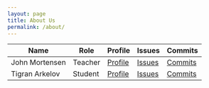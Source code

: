 ```yaml
---
layout: page
title: About Us
permalink: /about/
---
```


<table>
  <thead>
  <tr>
    <th>Name</th>
    <th>Role</th>
    <th>Profile</th>
    <th>Issues</th>
    <th>Commits</th>
  </tr>
  </thead>
  <tbody id="users">
  <tr>
    <td>John Mortensen</td>
    <td>Teacher</td>
    <td><a href="https://github.com/jm1021" target="_blank">Profile</a></td>
    <td><a href="https://github.com/nighthawkcoders/APCSA/issues/assigned/jm1021" target="_blank">Issues</a></td>
    <td><a href="https://github.com/nighthawkcoders/APCSA/commits?author=jm1021" target="_blank">Commits</a></td>
  </tr>
  <tr>
    <td>Tigran Arkelov</td>
    <td>Student</td>
    <td><a href="https://github.com/Tigran7" target="_blank">Profile</a></td>
    <td><a href="https://github.com/nighthawkcoders/APCSA/issues/assigned/Tigran7" target="_blank">Issues</a></td>
    <td><a href="https://github.com/nighthawkcoders/APCSA/commits?author=Tigran7" target="_blank">Commits</a></td>
  </tr>
  </tbody>
</table>

<script>
  const options = {
	method: 'GET',
	headers: {
		'X-RapidAPI-Key': 'bea0fa2ff5msh7f14bf69be38ca6p175482jsn6c4988114560',
		'X-RapidAPI-Host': 'covid-19-tracking.p.rapidapi.com'
	}
  };

  //Async fetch API
  fetch('https://covid-19-tracking.p.rapidapi.com/v1/usa', options)
    .then(response => {
      // prepare HTML search result container for new output
      const resultContainer = document.getElementById("users");
      // check for errors
      if (response.status !== 200) {
          const errorMsg = 'Database response error: ' + response.status;
          console.log(errorMsg);
          const tr = document.createElement("tr");
          const td = document.createElement("td");
          td.innerHTML = errorMsg;
          tr.appendChild(td);
          resultContainer.appendChild(tr);
          return;
      }
      // response contains valid result
      response.json().then(data => {
          console.log(data);
          //create a table row for the new user
          for (let row in data) {
            const tr = document.createElement("tr");

            for (let key in row) {
                if (key !== 'query') {
                    //create a cell for each key
                    const td = document.createElement("td");
                    td.innerHTML = data[key];
                    //add each cell to the table row
                    tr.appendChild(td);
                }
            }
            // append the row to the table
            resultContainer.appendChild(tr);
          }
          
      })
  })
  .catch(err => console.error(err));
</script>
